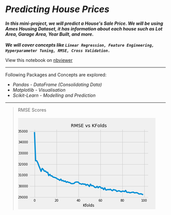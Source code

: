 # *Predicting House Prices*

***In this mini-project, we will predict a House's Sale Price. We will be using Ames Housing Dataset, it has information about each house such as Lot Area, Garage Area, Year Built, and more.<br><br> We will cover concepts like `Linear Regression, Feature Engineering, Hyperparameter Tuning, RMSE, Cross Validation.`***


View this notebook on [nbviewer](https://nbviewer.jupyter.org/github/nveenverma/nveenverma.github.io/blob/master/Predicting%20House%20Prices/main.ipynb)

--- 

Following Packages and Concepts are explored:

- *Pandas - DataFrame (Consolidating Data)*
- *Matplotlib - Visualisation*
- *Scikit-Learn - Modelling and Prediction*

---

> RMSE Scores<br><br>
![](rmse.png)